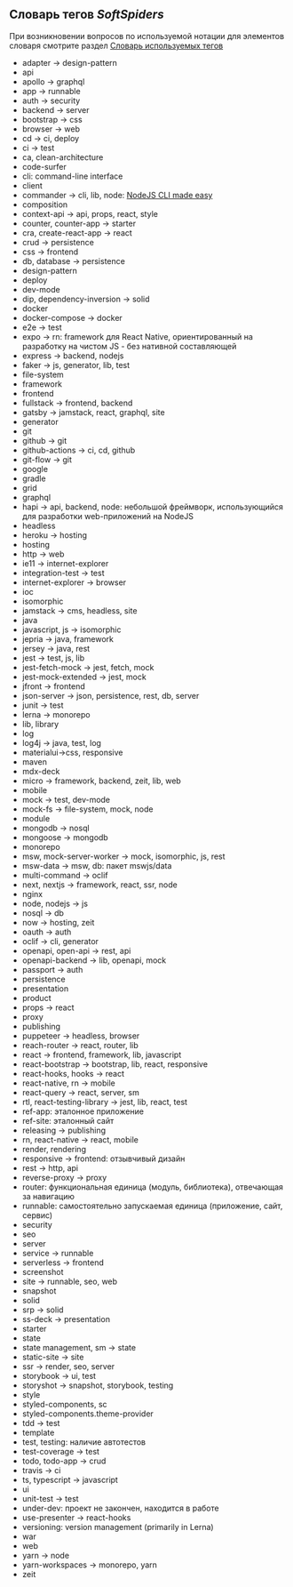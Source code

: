 ## Словарь тегов *SoftSpiders*

При возникновении вопросов по используемой нотации для элементов словаря смотрите раздел
[Словарь используемых тегов](README.md#словарь-используемых-тегов)

- adapter -> design-pattern
- api
- apollo -> graphql
- app -> runnable
- auth -> security
- backend -> server
- bootstrap -> css
- browser -> web
- cd -> ci, deploy
- ci -> test
- ca, clean-architecture
- code-surfer 
- cli: command-line interface
- client
- commander -> cli, lib, node: [NodeJS CLI made easy](https://github.com/tj/commander.js)
- composition
- context-api -> api, props, react, style
- counter, counter-app -> starter
- cra, create-react-app -> react
- crud -> persistence
- css -> frontend
- db, database -> persistence
- design-pattern
- deploy
- dev-mode
- dip, dependency-inversion -> solid
- docker
- docker-compose -> docker
- e2e -> test
- expo -> rn: framework для React Native, ориентированный на разработку на чистом JS - без нативной составляющей
- express -> backend, nodejs
- faker -> js, generator, lib, test
- file-system
- framework
- frontend
- fullstack -> frontend, backend
- gatsby -> jamstack, react, graphql, site
- generator
- git
- github -> git
- github-actions -> ci, cd, github
- git-flow -> git
- google
- gradle
- grid
- graphql
- hapi -> api, backend, node: небольшой фреймворк, использующийся для разработки web-приложений на NodeJS 
- headless
- heroku -> hosting
- hosting
- http -> web
- ie11 -> internet-explorer
- integration-test -> test
- internet-explorer -> browser
- ioc
- isomorphic
- jamstack -> cms, headless, site
- java
- javascript, js -> isomorphic
- jepria -> java, framework
- jersey -> java, rest
- jest -> test, js, lib
- jest-fetch-mock -> jest, fetch, mock
- jest-mock-extended -> jest, mock
- jfront -> frontend
- json-server -> json, persistence, rest, db, server
- junit -> test
- lerna -> monorepo
- lib, library
- log
- log4j -> java, test, log
- materialui->css, responsive
- maven
- mdx-deck
- micro -> framework, backend, zeit, lib, web
- mobile
- mock -> test, dev-mode
- mock-fs -> file-system, mock, node
- module
- mongodb -> nosql
- mongoose -> mongodb
- monorepo
- msw, mock-server-worker -> mock, isomorphic, js, rest
- msw-data -> msw, db: пакет mswjs/data
- multi-command -> oclif
- next, nextjs -> framework, react, ssr, node 
- nginx
- node, nodejs -> js
- nosql -> db
- now -> hosting, zeit
- oauth -> auth
- oclif -> cli, generator
- openapi, open-api -> rest, api
- openapi-backend -> lib, openapi, mock
- passport -> auth
- persistence
- presentation
- product
- props -> react
- proxy
- publishing
- puppeteer -> headless, browser
- reach-router -> react, router, lib
- react -> frontend, framework, lib, javascript
- react-bootstrap -> bootstrap, lib, react, responsive
- react-hooks, hooks -> react
- react-native, rn -> mobile
- react-query -> react, server, sm
- rtl, react-testing-library -> jest, lib, react, test
- ref-app: эталонное приложение
- ref-site: эталонный сайт
- releasing -> publishing
- rn, react-native -> react, mobile
- render, rendering
- responsive -> frontend: отзывчивый дизайн
- rest -> http, api
- reverse-proxy -> proxy
- router: функциональная единица (модуль, библиотека), отвечающая за навигацию
- runnable: самостоятельно запускаемая единица (приложение, сайт, сервис)
- security
- seo
- server
- service -> runnable
- serverless -> frontend
- screenshot
- site -> runnable, seo, web
- snapshot
- solid
- srp -> solid
- ss-deck -> presentation
- starter
- state
- state management, sm -> state
- static-site -> site
- ssr -> render, seo, server
- storybook -> ui, test
- storyshot -> snapshot, storybook, testing
- style
- styled-components, sc
- styled-components.theme-provider
- tdd -> test
- template
- test, testing: наличие автотестов
- test-coverage -> test
- todo, todo-app -> crud
- travis -> ci
- ts, typescript -> javascript
- ui
- unit-test -> test
- under-dev: проект не закончен, находится в работе
- use-presenter -> react-hooks
- versioning: version management (primarily in Lerna)
- war
- web
- yarn -> node
- yarn-workspaces -> monorepo, yarn
- zeit
